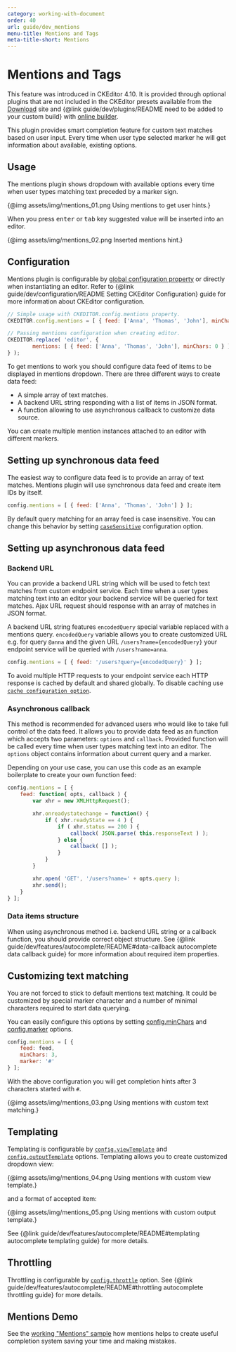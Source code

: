 ```yaml
---
category: working-with-document
order: 40
url: guide/dev_mentions
menu-title: Mentions and Tags
meta-title-short: Mentions
---
```

<!--
Copyright (c) 2003-2018, CKSource - Frederico Knabben. All rights reserved.
For licensing, see LICENSE.md.
-->

# Mentions and Tags

<info-box info="">
    This feature was introduced in CKEditor 4.10. It is provided through optional plugins that are not included in the CKEditor presets available from the <a href="https://ckeditor.com/ckeditor-4/download/">Download</a> site and {@link guide/dev/plugins/README need to be added to your custom build} with <a href="https://ckeditor.com/cke4/builder">online builder</a>.
</info-box>

This plugin provides smart completion feature for custom text matches based on user input. Every time when user type selected marker he will get information about available, existing options.

## Usage

The mentions plugin shows dropdown with available options every time when user types matching text preceded by a marker sign.

{@img assets/img/mentions_01.png Using mentions to get user hints.}

When you press <kbd>enter</kbd> or <kbd>tab</kbd> key suggested value will be inserted into an editor. 

{@img assets/img/mentions_02.png Inserted mentions hint.}

## Configuration

Mentions plugin is configurable by [global configuration property](https://docs.ckeditor.com/ckeditor4/docs/#!/api/CKEDITOR_config#cfg-mentions) or directly when instantiating an editor. Refer to {@link guide/dev/configuration/README Setting CKEditor Configuration} guide for more information about CKEditor configuration.

```javascript
// Simple usage with CKEDITOR.config.mentions property.
CKEDITOR.config.mentions = [ { feed: ['Anna', 'Thomas', 'John'], minChars: 0 } ];

// Passing mentions configuration when creating editor.
CKEDITOR.replace( 'editor', {
		mentions: [ { feed: ['Anna', 'Thomas', 'John'], minChars: 0 } ]
} );
```

To get mentions to work you should configure data feed of items to be displayed in mentions dropdown. There are three different ways to create data feed:

* A simple array of text matches.
* A backend URL string responding with a list of items in JSON format.
* A function allowing to use asynchronous callback to customize data source.

You can create multiple mention instances attached to an editor with different markers.

## Setting up synchronous data feed

The easiest way to configure data feed is to provide an array of text matches. Mentions plugin will use synchronous data feed and create item IDs by itself.

```javascript
config.mentions = [ { feed: ['Anna', 'Thomas', 'John'] } ];
```

By default query matching for an array feed is case insensitive. You can change this behavior by setting [`caseSensitive`](https://docs.ckeditor.com/ckeditor4/docs/#!/api/CKEDITOR_plugins_mentions_configDefinition#property-caseSensitive) configuration option.

## Setting up asynchronous data feed

### Backend URL 

You can provide a backend URL string which will be used to fetch text matches from custom endpoint service. Each time when a user types matching text into an editor your backend service will be queried for text matches. Ajax URL request should response with an array of matches in JSON format.

A backend URL string features `encodedQuery` special variable replaced with a mentions query. `encodedQuery` variable allows you to create customized URL e.g. for query `@anna` and the given URL `/users?name={encodedQuery}` your endpoint service will be queried with `/users?name=anna`.

```javascript
config.mentions = [ { feed: '/users?query={encodedQuery}' } ];
```

To avoid multiple HTTP requests to your endpoint service each HTTP response is cached by default and shared globally. To disable caching use [`cache configuration option`](https://docs.ckeditor.com/ckeditor4/docs/#!/api/CKEDITOR_plugins_mentions_configDefinition#property-cache).

### Asynchronous callback

This method is recommended for advanced users who would like to take full control of the data feed. It allows you to provide data feed as an function which accepts two parameters: `options` and `callback`. Provided function will be called every time when user types matching text into an editor. The `options` object contains information about current query and a marker.

Depending on your use case, you can use this code as an example boilerplate to create your own function feed:

```javascript
config.mentions = [ {
	feed: function( opts, callback ) {
		var xhr = new XMLHttpRequest();

		xhr.onreadystatechange = function() {
			if ( xhr.readyState == 4 ) {
				if ( xhr.status == 200 ) {
					callback( JSON.parse( this.responseText ) );
				} else {
					callback( [] );
				}
			}
		}

		xhr.open( 'GET', '/users?name=' + opts.query );
		xhr.send();
	}
} ];
```

### Data items structure

When using asynchronous method i.e. backend URL string or a callback function, you should provide correct object structure. See {@link guide/dev/features/autocomplete/README#data-callback autocomplete data callback guide} for more information about required item properties.

## Customizing text matching

You are not forced to stick to default mentions text matching. It could be customized by special marker character and a number of minimal characters required to start data querying.

You can easily configure this options by setting [config.minChars](https://docs.ckeditor.com/ckeditor4/docs/#!/api/CKEDITOR_mentions_configDefinition#property-minChars) and [config.marker](https://docs.ckeditor.com/ckeditor4/docs/#!/api/CKEDITOR_mentions_configDefinition#property-marker) options.

```javascript
config.mentions = [ {
	feed: feed,
	minChars: 3,
	marker: '#'
} ];
```

With the above configuration you will get completion hints after 3 characters started with `#`.


{@img assets/img/mentions_03.png Using mentions with custom text matching.}

## Templating

Templating is configurable by [`config.viewTemplate`](https://docs.ckeditor.com/ckeditor4/docs/#!/api/CKEDITOR_mentions_configDefinition#property-viewTemplate) and [`config.outputTemplate`](https://docs.ckeditor.com/ckeditor4/docs/#!/api/CKEDITOR_mentions_configDefinition#property-outputTemplate) options. Templating allows you to create customized dropdown view:

{@img assets/img/mentions_04.png Using mentions with custom view template.}


and a format of accepted item:

{@img assets/img/mentions_05.png Using mentions with custom output template.}

See {@link guide/dev/features/autocomplete/README#templating autocomplete templating guide} for more details.

## Throttling

Throttling is configurable by [`config.throttle`](https://docs.ckeditor.com/ckeditor4/docs/#!/api/CKEDITOR_mentions_configDefinition#property-throttle) option. See {@link guide/dev/features/autocomplete/README#throttling autocomplete throttling guide} for more details.

## Mentions Demo

See the [working "Mentions" sample](https://sdk.ckeditor.com/samples/mentions.html) how mentions helps to create useful completion system saving your time and making mistakes.
